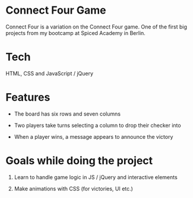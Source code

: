 # Connect Four Game

Connect Four is a variation on the Connect Four game. One of the first big projects from my bootcamp at Spiced Academy in Berlin.

# Tech

HTML, CSS and JavaScript / jQuery

# Features

* The board has six rows and seven columns

* Two players take turns selecting a column to drop their checker into

* When a player wins, a message appears to announce the victory

# Goals while doing the project

1. Learn to handle game logic in JS / jQuery and interactive elements

2. Make animations with CSS (for victories, UI etc.)

